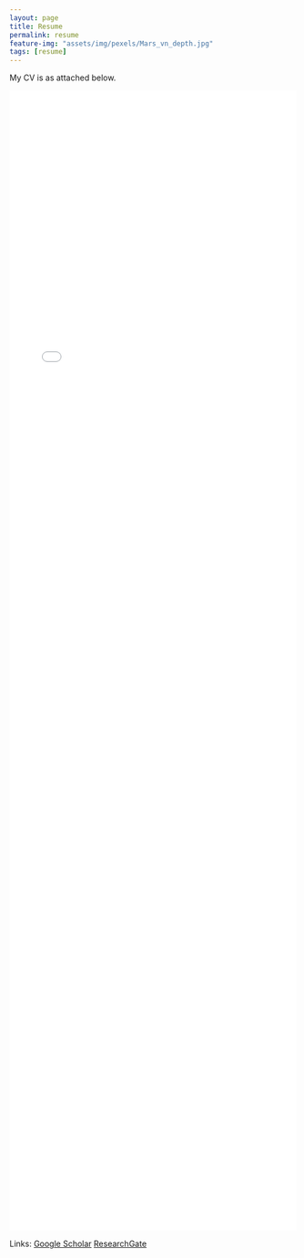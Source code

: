 ```yaml
---
layout: page
title: Resume
permalink: resume
feature-img: "assets/img/pexels/Mars_vn_depth.jpg"
tags: [resume]
---
```


My CV is as attached below.
 
<center><embed src="assets/pdf/cv.pdf" width=100% height="2000"></center>



Links: [Google Scholar](https://scholar.google.com/citations?user=a3OHfGUAAAAJ&hl=en)    [ResearchGate](https://www.researchgate.net/profile/Xuezhi_Cang)
